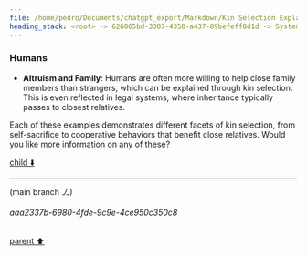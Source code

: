 ```yaml
---
file: /home/pedro/Documents/chatgpt_export/Markdown/Kin Selection Explanation.md
heading_stack: <root> -> 626065bd-3387-4358-a437-89befeff8d1d -> System -> 6f9d286c-a866-45f0-8fd8-7ab2518e3885 -> System -> aaa20b92-f336-4338-b049-3e13db30b4dd -> User -> a799e032-fdea-400d-bbad-667966560e4e -> Assistant -> aaa2e179-42d0-42d7-9c79-d139f60e15d1 -> User -> 5461ba67-20bc-4771-9432-6a7a60f15081 -> Assistant -> Social Insects -> Mammals -> Birds -> Humans
---
```

### Humans

- **Altruism and Family**: Humans are often more willing to help close family members than strangers, which can be explained through kin selection. This is even reflected in legal systems, where inheritance typically passes to closest relatives.

Each of these examples demonstrates different facets of kin selection, from self-sacrifice to cooperative behaviors that benefit close relatives. Would you like more information on any of these?

[child ⬇️](#aaa2337b-6980-4fde-9c9e-4ce950c350c8)

---

(main branch ⎇)
###### aaa2337b-6980-4fde-9c9e-4ce950c350c8
[parent ⬆️](#5461ba67-20bc-4771-9432-6a7a60f15081)
